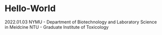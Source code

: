 # Hello-World
2022.01.03
NYMU - Department of Biotechnology and Laboratory Science in Meidcine
NTU - Graduate Institute of Toxicology

